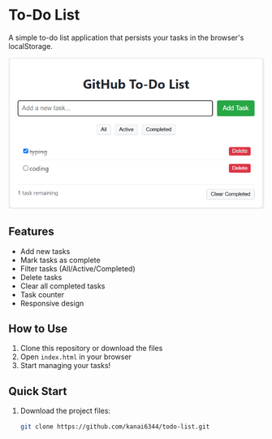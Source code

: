 # To-Do List

A simple to-do list application that persists your tasks in the browser's localStorage.


![ToDo-list Screenshot](todo.png)


## Features

- Add new tasks
- Mark tasks as complete
- Filter tasks (All/Active/Completed)
- Delete tasks
- Clear all completed tasks
- Task counter
- Responsive design

## How to Use

1. Clone this repository or download the files
2. Open `index.html` in your browser
3. Start managing your tasks!

## Quick Start

1. Download the project files:
   ```bash
   git clone https://github.com/kanai6344/todo-list.git
